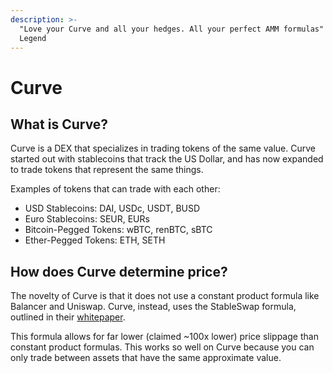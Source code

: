 ```yaml
---
description: >-
  "Love your Curve and all your hedges. All your perfect AMM formulas" -John
  Legend
---
```


# Curve

## What is Curve?

Curve is a DEX that specializes in trading tokens of the same value. Curve started out with stablecoins that track the US Dollar, and has now expanded to trade tokens that represent the same things.

Examples of tokens that can trade with each other:

* USD Stablecoins: DAI, USDc, USDT, BUSD
* Euro Stablecoins: SEUR, EURs
* Bitcoin-Pegged Tokens: wBTC, renBTC, sBTC
* Ether-Pegged Tokens: ETH, SETH

## How does Curve determine price?

The novelty of Curve is that it does not use a constant product formula like Balancer and Uniswap. Curve, instead, uses the StableSwap formula, outlined in their [whitepaper](https://www.curve.fi/stableswap-paper.pdf). 

This formula allows for far lower \(claimed ~100x lower\) price slippage than constant product formulas. This works so well on Curve because you can only trade between assets that have the same approximate value.



